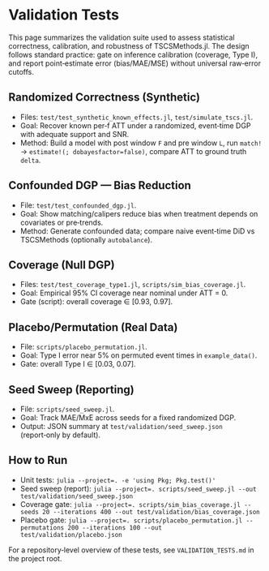 # Validation Tests

This page summarizes the validation suite used to assess statistical correctness, calibration, and robustness of TSCSMethods.jl. The design follows standard practice: gate on inference calibration (coverage, Type I), and report point‑estimate error (bias/MAE/MSE) without universal raw‑error cutoffs.

## Randomized Correctness (Synthetic)
- Files: `test/test_synthetic_known_effects.jl`, `test/simulate_tscs.jl`.
- Goal: Recover known per‑f ATT under a randomized, event‑time DGP with adequate support and SNR.
- Method: Build a model with post window `F` and pre window `L`, run `match!` → `estimate!(; dobayesfactor=false)`, compare ATT to ground truth `delta`.

## Confounded DGP — Bias Reduction
- File: `test/test_confounded_dgp.jl`.
- Goal: Show matching/calipers reduce bias when treatment depends on covariates or pre‑trends.
- Method: Generate confounded data; compare naive event‑time DiD vs TSCSMethods (optionally `autobalance`).

## Coverage (Null DGP)
- Files: `test/test_coverage_type1.jl`, `scripts/sim_bias_coverage.jl`.
- Goal: Empirical 95% CI coverage near nominal under ATT = 0.
- Gate (script): overall coverage ∈ [0.93, 0.97].

## Placebo/Permutation (Real Data)
- File: `scripts/placebo_permutation.jl`.
- Goal: Type I error near 5% on permuted event times in `example_data()`.
- Gate: overall Type I ∈ [0.03, 0.07].

## Seed Sweep (Reporting)
- File: `scripts/seed_sweep.jl`.
- Goal: Track MAE/MxE across seeds for a fixed randomized DGP.
- Output: JSON summary at `test/validation/seed_sweep.json` (report‑only by default).

## How to Run
- Unit tests: `julia --project=. -e 'using Pkg; Pkg.test()'`
- Seed sweep (report): `julia --project=. scripts/seed_sweep.jl --out test/validation/seed_sweep.json`
- Coverage gate: `julia --project=. scripts/sim_bias_coverage.jl --seeds 20 --iterations 400 --out test/validation/bias_coverage.json`
- Placebo gate: `julia --project=. scripts/placebo_permutation.jl --permutations 200 --iterations 100 --out test/validation/placebo.json`

For a repository‑level overview of these tests, see `VALIDATION_TESTS.md` in the project root.
